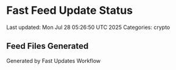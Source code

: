 # Fast Feed Update Status
Last updated: Mon Jul 28 05:26:50 UTC 2025
Categories: crypto

## Feed Files Generated

Generated by Fast Updates Workflow
